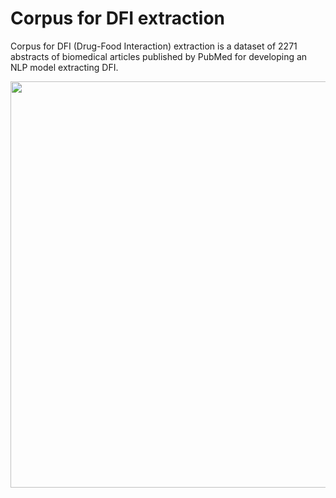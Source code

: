 # Corpus for DFI extraction

Corpus for DFI (Drug-Food Interaction) extraction is a dataset of 2271 abstracts of biomedical articles published by PubMed for developing an NLP model extracting DFI.

<center><img src= 'https://user-images.githubusercontent.com/75958220/104395745-c1321780-558c-11eb-9121-2fa7895c56ff.png' width='650' height='650'></center>
